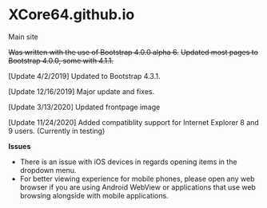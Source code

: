 # XCore64.github.io

Main site

<p><s>Was written with the use of Bootstrap 4.0.0 alpha 6.</s>
<s>Updated most pages to Bootstrap 4.0.0, some with 4.1.1.</s></p>

<p>[Update 4/2/2019] Updated to Bootstrap 4.3.1.</p>
<p>[Update 12/16/2019] Major update and fixes.</p>
<p>[Update 3/13/2020] Updated frontpage image</p>
<p>[Update 11/24/2020] Added compatiblity support for Internet Explorer 8 and 9 users. (Currently in testing)</p>

<b>Issues</b>

* There is an issue with iOS devices in regards opening items in the dropdown menu.
* For better viewing experience for mobile phones, please open any web browser if you are using Android WebView or applications that use web browsing alongside with mobile applications.

